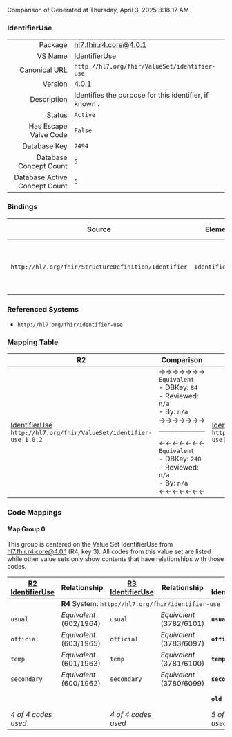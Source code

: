 Comparison of 
Generated at Thursday, April 3, 2025 8:18:17 AM

### IdentifierUse

|      |     |
| ---: | --- |
| Package | hl7.fhir.r4.core@4.0.1 |
| VS Name | IdentifierUse |
| Canonical URL | `http://hl7.org/fhir/ValueSet/identifier-use` |
| Version | 4.0.1 |
| Description | Identifies the purpose for this identifier, if known . |
| Status | `Active` |
| Has Escape Valve Code | `False` |
| Database Key | `2494` |
| Database Concept Count | `5` |
| Database Active Concept Count | `5` |
### Bindings

| Source | Element | Binding | Strength | Element Short |
| ------ | ------- | ------- | -------- | ------------- |
| `http://hl7.org/fhir/StructureDefinition/Identifier` | `Identifier.use` | `http://hl7.org/fhir/ValueSet/identifier-use\|4.0.1` | `Required` | usual \| official \| temp \| secondary \| old (If known) |

### Referenced Systems

* `http://hl7.org/fhir/identifier-use`
### Mapping Table

| R2 | Comparison | R3 | Comparison | R4 | Comparison | R4B | Comparison | R5
| --- | --- | --- | --- | --- | --- | --- | --- | ---
| [IdentifierUse](/docs/R2/ValueSets/IdentifierUse.md)<br/> `http://hl7.org/fhir/ValueSet/identifier-use\|1.0.2` | →→→→→→→<br/>`Equivalent`<br/>- DBKey: `84`<br/>- Reviewed: `n/a`<br/>- By: `n/a`<br/>→→→→→→→<hr/>←←←←←←←<br/>`Equivalent`<br/>- DBKey: `240`<br/>- Reviewed: `n/a`<br/>- By: `n/a`<br/>←←←←←←←| [IdentifierUse](/docs/R3/ValueSets/IdentifierUse.md)<br/> `http://hl7.org/fhir/ValueSet/identifier-use\|3.0.2` | →→→→→→→<br/>`SourceIsNarrowerThanTarget`<br/>- DBKey: `425`<br/>- Reviewed: `n/a`<br/>- By: `n/a`<br/>→→→→→→→<hr/>←←←←←←←<br/>`SourceIsBroaderThanTarget`<br/>- DBKey: `647`<br/>- Reviewed: `n/a`<br/>- By: `n/a`<br/>←←←←←←←| [IdentifierUse](/docs/R4/ValueSets/IdentifierUse.md)<br/> `http://hl7.org/fhir/ValueSet/identifier-use\|4.0.1` | →→→→→→→<br/>`Equivalent`<br/>- DBKey: `1539`<br/>- Reviewed: `n/a`<br/>- By: `n/a`<br/>→→→→→→→<hr/>←←←←←←←<br/>`Equivalent`<br/>- DBKey: `1540`<br/>- Reviewed: `n/a`<br/>- By: `n/a`<br/>←←←←←←←| [IdentifierUse](/docs/R4B/ValueSets/IdentifierUse.md)<br/> `http://hl7.org/fhir/ValueSet/identifier-use\|4.3.0` | →→→→→→→<br/>`Equivalent`<br/>- DBKey: `897`<br/>- Reviewed: `n/a`<br/>- By: `n/a`<br/>→→→→→→→<hr/>←←←←←←←<br/>`Equivalent`<br/>- DBKey: `1158`<br/>- Reviewed: `n/a`<br/>- By: `n/a`<br/>←←←←←←←| [IdentifierUse](/docs/R5/ValueSets/IdentifierUse.md)<br/> `http://hl7.org/fhir/ValueSet/identifier-use\|5.0.0` 

### Code Mappings


#### Map Group 0

This group is centered on the Value Set IdentifierUse from hl7.fhir.r4.core@4.0.1 (R4, key 3).
All codes from this value set are listed while other value sets only show contents that have relationships with those codes.

| [R2 IdentifierUse](/docs/R2/ValueSets/IdentifierUse.md)| Relationship | [R3 IdentifierUse](/docs/R3/ValueSets/IdentifierUse.md)| Relationship | R4 IdentifierUse| Relationship | [R4B IdentifierUse](/docs/R4B/ValueSets/IdentifierUse.md)| Relationship | [R5 IdentifierUse](/docs/R5/ValueSets/IdentifierUse.md)
| --- | --- | --- | --- | --- | --- | --- | --- | ---
| <td colspan="8">**R4** System: `http://hl7.org/fhir/identifier-use`
| `usual`| _Equivalent_ <br/>(602/1964)| `usual`| _Equivalent_ <br/>(3782/6101)| **`usual`**| _Equivalent_ <br/>(16190/16191)| `usual`| _Equivalent_ <br/>(8340/10649)| `usual`
| `official`| _Equivalent_ <br/>(603/1965)| `official`| _Equivalent_ <br/>(3783/6097)| **`official`**| _Equivalent_ <br/>(16192/16193)| `official`| _Equivalent_ <br/>(8342/10651)| `official`
| `temp`| _Equivalent_ <br/>(601/1963)| `temp`| _Equivalent_ <br/>(3781/6100)| **`temp`**| _Equivalent_ <br/>(16194/16195)| `temp`| _Equivalent_ <br/>(8339/10648)| `temp`
| `secondary`| _Equivalent_ <br/>(600/1962)| `secondary`| _Equivalent_ <br/>(3780/6099)| **`secondary`**| _Equivalent_ <br/>(16196/16197)| `secondary`| _Equivalent_ <br/>(8338/10647)| `secondary`
| | | | | **`old`**| _Equivalent_ <br/>(16198/16199)| `old`| _Equivalent_ <br/>(8341/10650)| `old`
| *4 of 4 codes used* | | *4 of 4 codes used* | | *5 of 5 codes used* | | *5 of 5 codes used* | | *5 of 5 codes used* 

